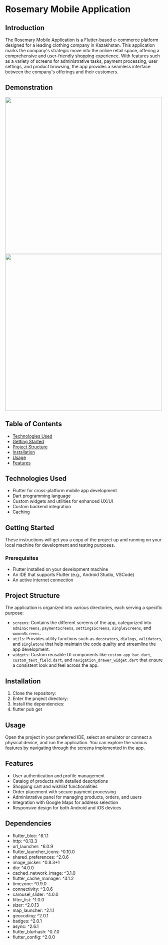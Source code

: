 # Rosemary Mobile Application

## Introduction
The Rosemary Mobile Application is a Flutter-based e-commerce platform designed for a leading clothing company in Kazakhstan. This application marks the company's strategic move into the online retail space, offering a comprehensive and user-friendly shopping experience. With features such as a variety of screens for administrative tasks, payment processing, user settings, and product browsing, the app provides a seamless interface between the company's offerings and their customers.

## Demonstration 
<img width="500" src="https://github.com/diasmashikov/rosemary_mobile/assets/50723693/b26ad2a2-680c-4d54-bc69-019b391afe50">
<img width="500" src="https://github.com/diasmashikov/rosemary_mobile/assets/50723693/1d62cd71-e50f-48fe-b847-3a39fdb93744">

## Table of Contents
- [Technologies Used](#technologies-used)
- [Getting Started](#getting-started)
- [Project Structure](#project-structure)
- [Installation](#installation)
- [Usage](#usage)
- [Features](#features)

## Technologies Used
- Flutter for cross-platform mobile app development
- Dart programming language
- Custom widgets and utilities for enhanced UX/UI
- Custom backend integration
- Caching

## Getting Started
These instructions will get you a copy of the project up and running on your local machine for development and testing purposes.

### Prerequisites
- Flutter installed on your development machine
- An IDE that supports Flutter (e.g., Android Studio, VSCode)
- An active internet connection

## Project Structure
The application is organized into various directories, each serving a specific purpose:
- `screens`: Contains the different screens of the app, categorized into `adminScreens`, `paymentScreens`, `settingsScreens`, `singleScreens`, and `womenScreens`.
- `utils`: Provides utility functions such as `decorators`, `dialogs`, `validators`, and `singletons` that help maintain the code quality and streamline the app development.
- `widgets`: Custom reusable UI components like `custom_app_bar.dart`, `custom_text_field.dart`, and `navigation_drawer_widget.dart` that ensure a consistent look and feel across the app.

## Installation
1. Clone the repository:
2. Enter the project directory:
3. Install the dependencies:
4. flutter pub get

## Usage
Open the project in your preferred IDE, select an emulator or connect a physical device, and run the application. You can explore the various features by navigating through the screens implemented in the app.

## Features
- User authentication and profile management
- Catalog of products with detailed descriptions
- Shopping cart and wishlist functionalities
- Order placement with secure payment processing
- Administrative panel for managing products, orders, and users
- Integration with Google Maps for address selection
- Responsive design for both Android and iOS devices

## Dependencies
- flutter_bloc: ^8.1.1
- http: ^0.13.3
- url_launcher: ^6.0.9
- flutter_launcher_icons: ^0.10.0
- shared_preferences: ^2.0.6
- image_picker: ^0.8.3+1
- dio: ^4.0.0
- cached_network_image: ^3.1.0
- flutter_cache_manager: ^3.1.2
- timezone: ^0.9.0
- connectivity: ^3.0.6
- carousel_slider: ^4.0.0
- filter_list: ^1.0.0
- sizer: ^2.0.13
- map_launcher: ^2.1.1
- geocoding: ^2.0.1
- badges: ^2.0.1
- async: ^2.6.1
- flutter_blurhash: ^0.7.0
- flutter_config: ^2.0.0





